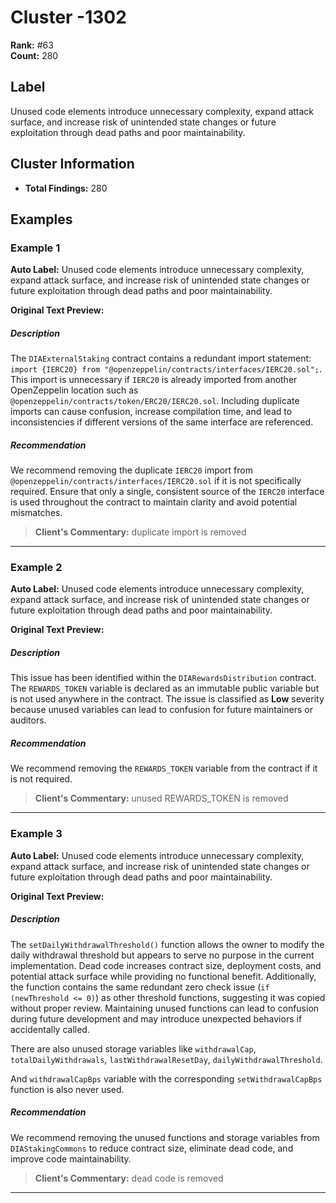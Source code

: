 # Cluster -1302

**Rank:** #63  
**Count:** 280  

## Label
Unused code elements introduce unnecessary complexity, expand attack surface, and increase risk of unintended state changes or future exploitation through dead paths and poor maintainability.

## Cluster Information
- **Total Findings:** 280

## Examples

### Example 1

**Auto Label:** Unused code elements introduce unnecessary complexity, expand attack surface, and increase risk of unintended state changes or future exploitation through dead paths and poor maintainability.  

**Original Text Preview:**

##### Description
The `DIAExternalStaking` contract contains a redundant import statement: `import {IERC20} from "@openzeppelin/contracts/interfaces/IERC20.sol";`. This import is unnecessary if `IERC20` is already imported from another OpenZeppelin location such as `@openzeppelin/contracts/token/ERC20/IERC20.sol`. Including duplicate imports can cause confusion, increase compilation time, and lead to inconsistencies if different versions of the same interface are referenced.
<br/>
##### Recommendation
We recommend removing the duplicate `IERC20` import from `@openzeppelin/contracts/interfaces/IERC20.sol` if it is not specifically required. Ensure that only a single, consistent source of the `IERC20` interface is used throughout the contract to maintain clarity and avoid potential mismatches.

> **Client's Commentary:**
> duplicate import is removed

---
### Example 2

**Auto Label:** Unused code elements introduce unnecessary complexity, expand attack surface, and increase risk of unintended state changes or future exploitation through dead paths and poor maintainability.  

**Original Text Preview:**

##### Description
This issue has been identified within the `DIARewardsDistribution` contract.
The `REWARDS_TOKEN` variable is declared as an immutable public variable but is not used anywhere in the contract.
The issue is classified as **Low** severity because unused variables can lead to confusion for future maintainers or auditors.
<br/>
##### Recommendation
We recommend removing the `REWARDS_TOKEN` variable from the contract if it is not required.

> **Client's Commentary:**
> unused REWARDS_TOKEN is removed

---
### Example 3

**Auto Label:** Unused code elements introduce unnecessary complexity, expand attack surface, and increase risk of unintended state changes or future exploitation through dead paths and poor maintainability.  

**Original Text Preview:**

##### Description
The `setDailyWithdrawalThreshold()` function allows the owner to modify the daily withdrawal threshold but appears to serve no purpose in the current implementation. Dead code increases contract size, deployment costs, and potential attack surface while providing no functional benefit. Additionally, the function contains the same redundant zero check issue (`if (newThreshold <= 0)`) as other threshold functions, suggesting it was copied without proper review. Maintaining unused functions can lead to confusion during future development and may introduce unexpected behaviors if accidentally called.

There are also unused storage variables like `withdrawalCap`, `totalDailyWithdrawals`, `lastWithdrawalResetDay`, `dailyWithdrawalThreshold`.

And `withdrawalCapBps` variable with the corresponding `setWithdrawalCapBps` function is also never used.
<br/>
##### Recommendation
We recommend removing the unused functions and storage variables from `DIAStakingCommons` to reduce contract size, eliminate dead code, and improve code maintainability.

> **Client's Commentary:**
> dead code is removed

---
